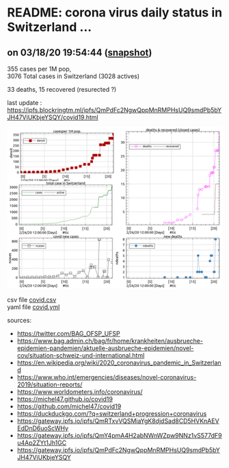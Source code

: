 # README: corona virus daily status in Switzerland ...

## on 03/18/20 19:54:44 ([snapshot](https://ipfs.io/ipfs/QmY4pmA4H2abNWnWZpw9NNz1vS577dF9u4Ap2ZYt1Jh1GC))

 355 cases per 1M pop,<br>
 3076 Total cases in Switzerland (3028 actives)

 33 deaths,
 15 recovered (resurected ?)

last update : <https://ipfs.blockringtm.ml/ipfs/QmPdFc2NgwQppMnRMPHsUQ9smdPb5bYJH47ViUKbjeYSQY/covid19.html>

 ![charts](covid.png)

 csv file [covid.csv](covid.csv)<br>
 yaml file [covid.yml](covid.yml)

sources:
  - <https://twitter.com/BAG_OFSP_UFSP>
  - <https://www.bag.admin.ch/bag/fr/home/krankheiten/ausbrueche-epidemien-pandemien/aktuelle-ausbrueche-epidemien/novel-cov/situation-schweiz-und-international.html>
  - <https://en.wikipedia.org/wiki/2020_coronavirus_pandemic_in_Switzerland>
  - <https://www.who.int/emergencies/diseases/novel-coronavirus-2019/situation-reports/>
  - <https://www.worldometers.info/coronavirus/>
  - <https://michel47.github.io/covid19>
  - <https://github.com/michel47/covid19>
  - <https://duckduckgo.com/?q=switzerland+progression+coronavirus>
  - <https://gateway.ipfs.io/ipfs/QmRTxvVQSMiaYgK8djdSad8CD5HVKnAEVEdDnD6uoScWHy>
  - <https://gateway.ipfs.io/ipfs/QmY4pmA4H2abNWnWZpw9NNz1vS577dF9u4Ap2ZYt1Jh1GC>
  - <https://gateway.ipfs.io/ipfs/QmPdFc2NgwQppMnRMPHsUQ9smdPb5bYJH47ViUKbjeYSQY>
  


